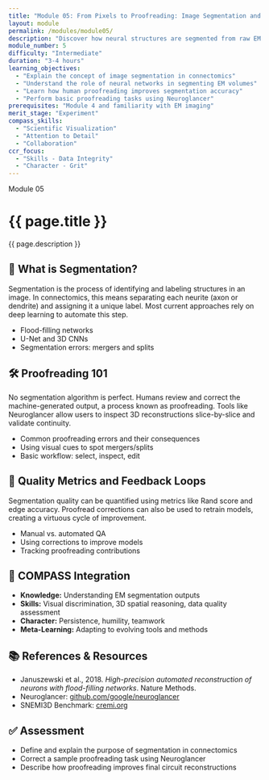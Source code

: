 ```yaml
---
title: "Module 05: From Pixels to Proofreading: Image Segmentation and Quality Control"
layout: module
permalink: /modules/module05/
description: "Discover how neural structures are segmented from raw EM images and how humans proofread to ensure accuracy."
module_number: 5
difficulty: "Intermediate"
duration: "3-4 hours"
learning_objectives:
  - "Explain the concept of image segmentation in connectomics"
  - "Understand the role of neural networks in segmenting EM volumes"
  - "Learn how human proofreading improves segmentation accuracy"
  - "Perform basic proofreading tasks using Neuroglancer"
prerequisites: "Module 4 and familiarity with EM imaging"
merit_stage: "Experiment"
compass_skills:
  - "Scientific Visualization"
  - "Attention to Detail"
  - "Collaboration"
ccr_focus:
  - "Skills - Data Integrity"
  - "Character - Grit"
---
```


<div class="main-content">
  <div class="hero">
    <div class="hero-content">
      <span class="module-number">Module 05</span>
      <h1>{{ page.title }}</h1>
      <p class="hero-subtitle">{{ page.description }}</p>
    </div>
  </div>

  <section class="section">
    <h2>🧠 What is Segmentation?</h2>
    <p>Segmentation is the process of identifying and labeling structures in an image. In connectomics, this means separating each neurite (axon or dendrite) and assigning it a unique label. Most current approaches rely on deep learning to automate this step.</p>
    <ul>
      <li>Flood-filling networks</li>
      <li>U-Net and 3D CNNs</li>
      <li>Segmentation errors: mergers and splits</li>
    </ul>
  </section>

  <section class="section">
    <h2>🛠️ Proofreading 101</h2>
    <p>No segmentation algorithm is perfect. Humans review and correct the machine-generated output, a process known as proofreading. Tools like Neuroglancer allow users to inspect 3D reconstructions slice-by-slice and validate continuity.</p>
    <ul>
      <li>Common proofreading errors and their consequences</li>
      <li>Using visual cues to spot mergers/splits</li>
      <li>Basic workflow: select, inspect, edit</li>
    </ul>
  </section>

  <section class="section">
    <h2>🔬 Quality Metrics and Feedback Loops</h2>
    <p>Segmentation quality can be quantified using metrics like Rand score and edge accuracy. Proofread corrections can also be used to retrain models, creating a virtuous cycle of improvement.</p>
    <ul>
      <li>Manual vs. automated QA</li>
      <li>Using corrections to improve models</li>
      <li>Tracking proofreading contributions</li>
    </ul>
  </section>

  <section class="section">
    <h2>🎯 COMPASS Integration</h2>
    <ul>
      <li><strong>Knowledge:</strong> Understanding EM segmentation outputs</li>
      <li><strong>Skills:</strong> Visual discrimination, 3D spatial reasoning, data quality assessment</li>
      <li><strong>Character:</strong> Persistence, humility, teamwork</li>
      <li><strong>Meta-Learning:</strong> Adapting to evolving tools and methods</li>
    </ul>
  </section>

  <section class="section">
    <h2>📚 References & Resources</h2>
    <ul>
      <li>Januszewski et al., 2018. <em>High-precision automated reconstruction of neurons with flood-filling networks</em>. Nature Methods.</li>
      <li>Neuroglancer: <a href="https://github.com/google/neuroglancer">github.com/google/neuroglancer</a></li>
      <li>SNEMI3D Benchmark: <a href="https://cremi.org">cremi.org</a></li>
    </ul>
  </section>

  <section class="section">
    <h2>✅ Assessment</h2>
    <ul>
      <li>Define and explain the purpose of segmentation in connectomics</li>
      <li>Correct a sample proofreading task using Neuroglancer</li>
      <li>Describe how proofreading improves final circuit reconstructions</li>
    </ul>
  </section>
</div>
